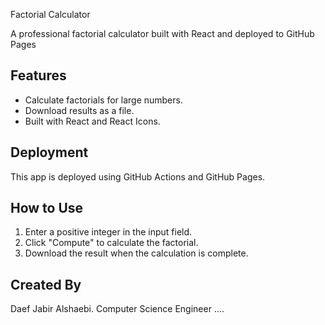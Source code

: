 Factorial Calculator

A professional factorial calculator built with React and deployed to GitHub Pages

## Features 
- Calculate factorials for large numbers.
- Download results as a file.
- Built with React and React Icons.

## Deployment
This app is deployed using GitHub Actions and GitHub Pages. 

## How to Use
1. Enter a positive integer in the input field.
2. Click "Compute" to calculate the factorial.
3. Download the result when the calculation is complete.

## Created By
Daef Jabir Alshaebi.
Computer Science Engineer ....
